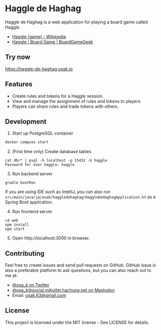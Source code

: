 # Haggle de Haghag

Haggle de Haghag is a web application for playing a board game called Haggle.
* [Haggle (game) - Wikipedia](https://en.wikipedia.org/wiki/Haggle_(game))
* [Haggle | Board Game | BoardGameGeek](https://boardgamegeek.com/boardgame/17529/haggle)

## Try now
https://haggle-de-haghag.osak.jp

## Features
* Create rules and tokens for a Haggle session.
* View and manage the assignment of rules and tokens to players.
* Players can share rules and trade tokens with others.

## Development
1. Start up PostgreSQL container
```sh
docker compose start
```

2. (First time only) Create database tables
```shell
cat db/* | psql -h localhost -p 15432 -U haggle
Password for user haggle: haggle
```

3. Run backend server
```shell
gradle bootRun
```

If you are using IDE such as IntelliJ, you can also run `src/main/java/jp/osak/haggledehaghag/HaggleDeHaghagApplication.kt` as a Spring Boot application.

4. Run frontend server
```shell
cd web
npm install
npm start
```

5. Open http://localhost:3000 in browser.

## Contributing
Feel free to create issues and send pull requests on GitHub.
GitHub issue is also a preferable platform to ask questions, but you can also reach out to me at:
* [@osa_k on Twitter](https://twitter.com/osa_k)
* [@osa_k@social.mikutter.hachune.net on Mastodon](https://social.mikutter.hachune.net/@osa_k)
* Email: osak.63@gmail.com

## License
This project is licensed under the MIT license - See LICENSE for details.